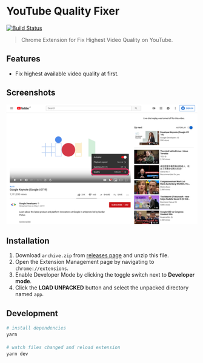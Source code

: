 # YouTube Quality Fixer
[![Build Status](https://travis-ci.com/fiahfy/youtube-quality-fixer.svg?branch=master)](https://travis-ci.com/fiahfy/youtube-quality-fixer)

> Chrome Extension for Fix Highest Video Quality on YouTube.


## Features
* Fix highest available video quality at first.


## Screenshots
![screenshot](.github/img/screenshot.png)


## Installation
1. Download `archive.zip` from [releases page](https://github.com/fiahfy/youtube-quality-fixer/releases) and unzip this file.
2. Open the Extension Management page by navigating to `chrome://extensions`.
3. Enable Developer Mode by clicking the toggle switch next to **Developer mode**.
4. Click the **LOAD UNPACKED** button and select the unpacked directory named `app`.


## Development
``` bash
# install dependencies
yarn

# watch files changed and reload extension
yarn dev
```

